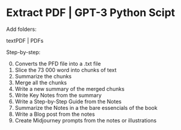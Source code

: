 # Extract PDF | GPT-3 Python Scipt
Add folders:

textPDF | PDFs

Step-by-step:

0. Converts the PFD file into a .txt file
1. Slice the 73 000 word into chunks of text
2. Summarize the chunks
3. Merge all the chunks
3. Write a new summary of the merged chunks
4. Write Key Notes from the summary
5. Write a Step-by-Step Guide from the Notes
6. Summarize the Notes in a the bare essencials of the book
7. Write a Blog post from the notes
8. Create Midjourney prompts from the notes or illustrations